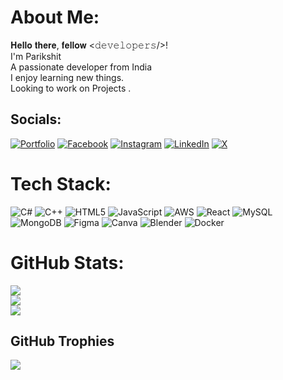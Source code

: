 # About Me:
𝐇𝐞𝐥𝐥𝐨 𝐭𝐡𝐞𝐫𝐞, 𝐟𝐞𝐥𝐥𝐨𝐰 <𝚍𝚎𝚟𝚎𝚕𝚘𝚙𝚎𝚛𝚜/>! <br> I'm Parikshit<br>A passionate developer from India<br> I enjoy learning new things. <br> Looking to work on Projects .


##  Socials:
[![Portfolio](https://img.shields.io/badge/Portfolio-%230A66C2.svg?logo=Google&logoColor=white)](https://uniquepupil.in)
[![Facebook](https://img.shields.io/badge/Facebook-%231877F2.svg?logo=Facebook&logoColor=white)](https://facebook.com/unique.pupil) [![Instagram](https://img.shields.io/badge/Instagram-%23E4405F.svg?logo=Instagram&logoColor=white)](https://instagram.com/unique_pupil) [![LinkedIn](https://img.shields.io/badge/LinkedIn-%230077B5.svg?logo=linkedin&logoColor=white)](https://linkedin.com/in/uniquepupil) [![X](https://img.shields.io/badge/X-black.svg?logo=X&logoColor=white)](https://x.com/uniquepupil) 

#  Tech Stack:
![C#](https://img.shields.io/badge/c%23-%23239120.svg?style=for-the-badge&logo=csharp&logoColor=white) ![C++](https://img.shields.io/badge/c++-%2300599C.svg?style=for-the-badge&logo=c%2B%2B&logoColor=white) ![HTML5](https://img.shields.io/badge/html5-%23E34F26.svg?style=for-the-badge&logo=html5&logoColor=white) ![JavaScript](https://img.shields.io/badge/javascript-%23323330.svg?style=for-the-badge&logo=javascript&logoColor=%23F7DF1E) ![AWS](https://img.shields.io/badge/AWS-%23FF9900.svg?style=for-the-badge&logo=amazon-aws&logoColor=white) ![React](https://img.shields.io/badge/react-%2320232a.svg?style=for-the-badge&logo=react&logoColor=%2361DAFB) ![MySQL](https://img.shields.io/badge/mysql-4479A1.svg?style=for-the-badge&logo=mysql&logoColor=white) ![MongoDB](https://img.shields.io/badge/MongoDB-%234ea94b.svg?style=for-the-badge&logo=mongodb&logoColor=white) ![Figma](https://img.shields.io/badge/figma-%23F24E1E.svg?style=for-the-badge&logo=figma&logoColor=white) ![Canva](https://img.shields.io/badge/Canva-%2300C4CC.svg?style=for-the-badge&logo=Canva&logoColor=white) ![Blender](https://img.shields.io/badge/blender-%23F5792A.svg?style=for-the-badge&logo=blender&logoColor=white) ![Docker](https://img.shields.io/badge/docker-%230db7ed.svg?style=for-the-badge&logo=docker&logoColor=white)
#  GitHub Stats:
![](https://github-readme-stats.vercel.app/api?username=uniquepupil&theme=radical&hide_border=false&include_all_commits=true&count_private=true)<br/>
![](https://github-readme-streak-stats.herokuapp.com/?user=uniquepupil&theme=radical&hide_border=false)<br/>
![](https://github-readme-stats.vercel.app/api/top-langs/?username=uniquepupil&theme=radical&hide_border=false&include_all_commits=true&count_private=true&layout=compact)

##  GitHub Trophies
![](https://github-profile-trophy.vercel.app/?username=uniquepupil&theme=onestar&no-frame=false&no-bg=false&margin-w=4)
